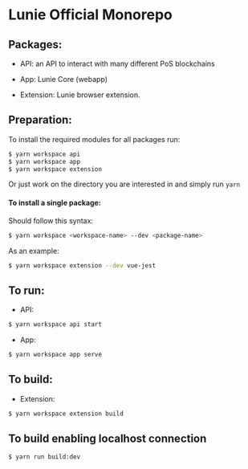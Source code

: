 # Lunie Official Monorepo

## Packages:

- API: an API to interact with many different PoS blockchains

- App: Lunie Core (webapp)

- Extension: Lunie browser extension.

## Preparation:

To install the required modules for all packages run:

```bash
$ yarn workspace api
$ yarn workspace app
$ yarn workspace extension
```

Or just work on the directory you are interested in and simply run `yarn`

#### To install a single package:

Should follow this syntax:

```bash
$ yarn workspace <workspace-name> --dev <package-name>
```

As an example:

```bash
$ yarn workspace extension --dev vue-jest
```

## To run:

- API:
```bash
$ yarn workspace api start
```

- App:
```bash
$ yarn workspace app serve
```

## To build:

- Extension:
```bash
$ yarn workspace extension build
```

## To build enabling localhost connection

```bash
$ yarn run build:dev
```
